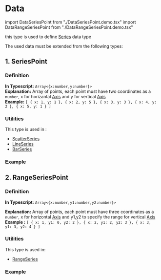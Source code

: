 # Data

import DataSeriesPoint from "./DataSeriesPoint.demo.tsx"
import DataRangeSeriesPoint from "./DataRangeSeriesPoint.demo.tsx"

this type is used to define [Series](../100_series/000_intro.md) data type

The used data must be extended from the following types:

## 1. SeriesPoint

### Definition

**In Typescript:** `Array<{x:number,y:number}>`<br/>
**Explanation:** Array of points, each point must have two coordinates as a `number`, x for horizantal [Axis](../200_axes/000_intro.md) and y for vertical [Axis](../200_axes/000_intro.md)<br/>
**Example:**
`[ { x: 1, y: 1 }, { x: 2, y: 5 }, { x: 3, y: 3 }, { x: 4, y: 2 }, { x: 5, y: 1 } ] `

### Utilities

This type is used in :

- [ScatterSeries](../100_series/100_scatterSeries.md)
- [LineSeries](../100_series/200_lineSeries.md)
- [BarSeries](../100_series/300_barSeries.md)

### Example

<DataSeriesPoint/>

## 2. RangeSeriesPoint

### Definition

**In Typescript:** `Array<{x:number,y1:number,y2:number}>`<br/>

**Explanation:** Array of points, each point must have three coordinates as a `number`, x for horizontal [Axis](../200_axes/000_intro.md) and y1,y2 to specify the range for vertical [Axis](../200_axes/000_intro.md)<br/>
**Example :**
`[ { x: 1, y1: 0, y2: 2 }, { x: 2, y1: 2, y2: 3 }, { x: 3, y1: 3, y2: 4 } ]`

### Utilities

This type is used in:

- [RangeSeries](../100_series/500_rangeSeries.md)

### Example

<DataRangeSeriesPoint/>
